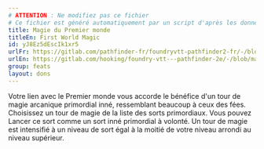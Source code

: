 ```yaml
---
# ATTENTION : Ne modifiez pas ce fichier
# Ce fichier est généré automatiquement par un script d'après les données du module Foundry VTT officiel et de sa traduction
title: Magie du Premier monde
titleEn: First World Magic
id: yJ8Ez5dEscIk1xr5
urlFr: https://gitlab.com/pathfinder-fr/foundryvtt-pathfinder2-fr/-/blob/master/data/feats/yJ8Ez5dEscIk1xr5.htm
urlEn: https://gitlab.com/hooking/foundry-vtt---pathfinder-2e/-/blob/master/packs/data/feats.db/first-world-magic.json
group: feats
layout: dons
---
```

Votre lien avec le Premier monde vous accorde le bénéfice d'un tour de magie arcanique primordial inné, ressemblant beaucoup à ceux des fées. Choisissez un tour de magie de la liste des sorts primordiaux. Vous pouvez Lancer ce sort comme un sort inné primordial à volonté. Un tour de magie est intensifié à un niveau de sort égal à la moitié de votre niveau arrondi au niveau supérieur.


